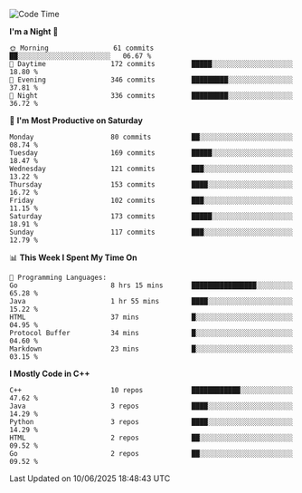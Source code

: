 <!--START_SECTION:waka-->
![Code Time](http://img.shields.io/badge/Code%20Time-402%20hrs%2044%20mins-blue)

**I'm a Night 🦉** 

```text
🌞 Morning                61 commits          ██░░░░░░░░░░░░░░░░░░░░░░░   06.67 % 
🌆 Daytime                172 commits         █████░░░░░░░░░░░░░░░░░░░░   18.80 % 
🌃 Evening                346 commits         █████████░░░░░░░░░░░░░░░░   37.81 % 
🌙 Night                  336 commits         █████████░░░░░░░░░░░░░░░░   36.72 % 
```
📅 **I'm Most Productive on Saturday** 

```text
Monday                   80 commits          ██░░░░░░░░░░░░░░░░░░░░░░░   08.74 % 
Tuesday                  169 commits         █████░░░░░░░░░░░░░░░░░░░░   18.47 % 
Wednesday                121 commits         ███░░░░░░░░░░░░░░░░░░░░░░   13.22 % 
Thursday                 153 commits         ████░░░░░░░░░░░░░░░░░░░░░   16.72 % 
Friday                   102 commits         ███░░░░░░░░░░░░░░░░░░░░░░   11.15 % 
Saturday                 173 commits         █████░░░░░░░░░░░░░░░░░░░░   18.91 % 
Sunday                   117 commits         ███░░░░░░░░░░░░░░░░░░░░░░   12.79 % 
```


📊 **This Week I Spent My Time On** 

```text
💬 Programming Languages: 
Go                       8 hrs 15 mins       ████████████████░░░░░░░░░   65.28 % 
Java                     1 hr 55 mins        ████░░░░░░░░░░░░░░░░░░░░░   15.22 % 
HTML                     37 mins             █░░░░░░░░░░░░░░░░░░░░░░░░   04.95 % 
Protocol Buffer          34 mins             █░░░░░░░░░░░░░░░░░░░░░░░░   04.60 % 
Markdown                 23 mins             █░░░░░░░░░░░░░░░░░░░░░░░░   03.15 % 
```

**I Mostly Code in C++** 

```text
C++                      10 repos            ████████████░░░░░░░░░░░░░   47.62 % 
Java                     3 repos             ████░░░░░░░░░░░░░░░░░░░░░   14.29 % 
Python                   3 repos             ████░░░░░░░░░░░░░░░░░░░░░   14.29 % 
HTML                     2 repos             ██░░░░░░░░░░░░░░░░░░░░░░░   09.52 % 
Go                       2 repos             ██░░░░░░░░░░░░░░░░░░░░░░░   09.52 % 
```




 Last Updated on 10/06/2025 18:48:43 UTC
<!--END_SECTION:waka-->
